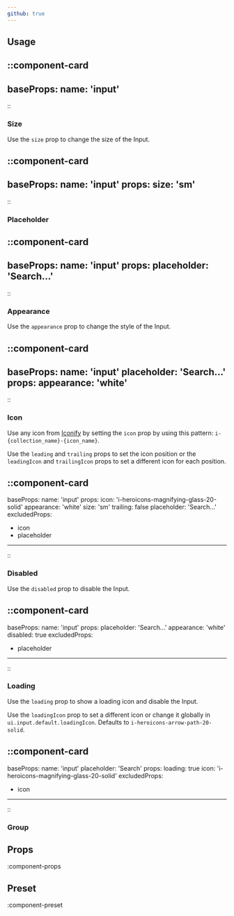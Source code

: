 ```yaml
---
github: true
---
```


## Usage

::component-card
---
baseProps:
  name: 'input'
---
::

### Size

Use the `size` prop to change the size of the Input.

::component-card
---
baseProps:
  name: 'input'
props:
  size: 'sm'
---
::

### Placeholder

::component-card
---
baseProps:
  name: 'input'
props:
  placeholder: 'Search...'
---
::

### Appearance

Use the `appearance` prop to change the style of the Input.

::component-card
---
baseProps:
  name: 'input'
  placeholder: 'Search...'
props:
  appearance: 'white'
---
::

### Icon

Use any icon from [Iconify](https://icones.js.org) by setting the `icon` prop by using this pattern: `i-{collection_name}-{icon_name}`.

Use the `leading` and `trailing` props to set the icon position or the `leadingIcon` and `trailingIcon` props to set a different icon for each position.

::component-card
---
baseProps:
  name: 'input'
props:
  icon: 'i-heroicons-magnifying-glass-20-solid'
  appearance: 'white'
  size: 'sm'
  trailing: false
  placeholder: 'Search...'
excludedProps:
  - icon
  - placeholder
---
::

### Disabled

Use the `disabled` prop to disable the Input.

::component-card
---
baseProps:
  name: 'input'
props:
  placeholder: 'Search...'
  appearance: 'white'
  disabled: true
excludedProps:
  - placeholder
---
::

### Loading

Use the `loading` prop to show a loading icon and disable the Input.

Use the `loadingIcon` prop to set a different icon or change it globally in `ui.input.default.loadingIcon`. Defaults to `i-heroicons-arrow-path-20-solid`.

::component-card
---
baseProps:
  name: 'input'
  placeholder: 'Search'
props:
  loading: true
  icon: 'i-heroicons-magnifying-glass-20-solid'
excludedProps:
  - icon
---
::

### Group

## Props

:component-props

## Preset

:component-preset
